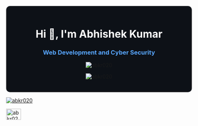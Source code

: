 <!--## Hi there 👋-->

<div align="center" style="background-color: #0d1117; padding: 20px; border-radius: 10px;">

<h1 style="color: #ffffff;">Hi 👋, I'm Abhishek Kumar</h1>
<h3 style="color: #58a6ff;">Web Development and Cyber Security</h3>





<p>
  <img align="center" src="https://github-readme-stats.vercel.app/api?username=abkr020&show_icons=true&locale=en&theme=tokyonight" alt="abkr020" />
</p>

<p>
  <img align="center" src="https://github-readme-streak-stats.herokuapp.com/?user=abkr020&theme=tokyonight" alt="abkr020" />
</p>

</div>

<p>
  <a href="https://github.com/ryo-ma/github-profile-trophy">
    <img src="https://github-profile-trophy.vercel.app/?username=abkr020&theme=darkhub" alt="abkr020" />
  </a>
</p>



<p>
  <a href="https://linkedin.com/in/abkr020" target="blank">
    <img align="center" src="https://raw.githubusercontent.com/rahuldkjain/github-profile-readme-generator/master/src/images/icons/Social/linked-in-alt.svg" alt="abkr020" height="30" width="40" />
  </a>
</p>

















<!--
**abkr020/abkr020** is a ✨ _special_ ✨ repository because its `README.md` (this file) appears on your GitHub profile.

Here are some ideas to get you started:

- 🔭 I’m currently working on ...
- 🌱 I’m currently learning ...
- 👯 I’m looking to collaborate on ...
- 🤔 I’m looking for help with ...
- 💬 Ask me about ...
- 📫 How to reach me: ...
- 😄 Pronouns: ...
- ⚡ Fun fact: ...
-->
